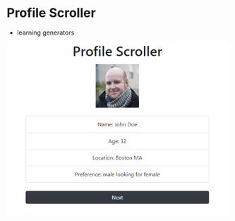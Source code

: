 # Profile Scroller  
- learning generators  
  
![Profile Scroller](/profilescroller/profilescroller.png)

